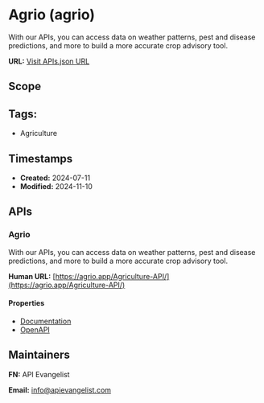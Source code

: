 # Agrio (agrio)
With our APIs, you can access data on weather patterns, pest and disease predictions, and more to build a more accurate crop advisory tool.

**URL:** [Visit APIs.json URL](https://example.com/apis/agriculture-api-agrio.yml)

## Scope


## Tags:

 - Agriculture

## Timestamps

- **Created:** 2024-07-11 
- **Modified:** 2024-11-10 

## APIs

### Agrio
With our APIs, you can access data on weather patterns, pest and disease predictions, and more to build a more accurate crop advisory tool.  

**Human URL:** [https://agrio.app/Agriculture-API/](https://agrio.app/Agriculture-API/)



#### Properties

- [Documentation](https://agrio.app/Agriculture-API/)
- [OpenAPI](openapi/agrio-openapi-original.yml)

## Maintainers

**FN:** API Evangelist

**Email:** info@apievangelist.com

